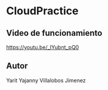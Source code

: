 # CloudPractice

## Video de funcionamiento

https://youtu.be/_IYubnt_pQ0

## Autor
Yarit Yajanny Villalobos Jimenez
